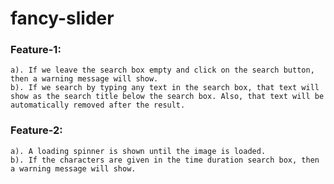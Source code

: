 # fancy-slider
### Feature-1:
    a). If we leave the search box empty and click on the search button, then a warning message will show.
    b). If we search by typing any text in the search box, that text will show as the search title below the search box. Also, that text will be automatically removed after the result. 
### Feature-2:
    a). A loading spinner is shown until the image is loaded.
    b). If the characters are given in the time duration search box, then a warning message will show.

